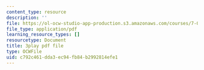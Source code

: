 ```yaml
---
content_type: resource
description: ''
file: https://ol-ocw-studio-app-production.s3.amazonaws.com/courses/7-01sc-fundamentals-of-biology-fall-2011/c792c461dda3ec94fb84b2992814efe1_ojrj-UVh9N4.pdf
file_type: application/pdf
learning_resource_types: []
resourcetype: Document
title: 3play pdf file
type: OCWFile
uid: c792c461-dda3-ec94-fb84-b2992814efe1
---
```

